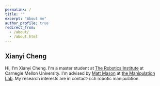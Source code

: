 ```yaml
---
permalink: /
title: ""
excerpt: "About me"
author_profile: true
redirect_from:
  - /about/
  - /about.html
---
```


Xianyi Cheng
-----

Hi, I'm Xianyi Cheng. I'm a master student at [The Robotics Institute](https://www.ri.cmu.edu/) at Carnegie Mellon University. I'm advised by [Matt Mason](http://www.cs.cmu.edu/~mason/) at [the Manipulation Lab](http://mlab.ri.cmu.edu/#!index.md). My research interests are in contact-rich robotic manipulation.
